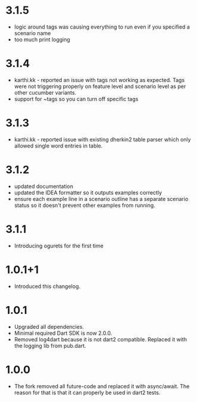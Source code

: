 3.1.5
=======
* logic around tags was causing everything to run even if you specified a scenario name
* too much print logging

3.1.4
=======
* karthi.kk - reported an issue with tags not working as expected. Tags were not triggering
properly on feature level and scenario level as per other cucumber variants. 
* support for ~tags so you can turn off specific tags

3.1.3
=======
* karthi.kk - reported issue with existing dherkin2 table parser
which only allowed single word entries in table.
 
3.1.2
=======
* updated documentation
* updated the IDEA formatter so it outputs examples correctly
* ensure each example line in a scenario outline has a separate scenario status so it doesn't
prevent other examples from running. 

3.1.1
=======
* Introducing ogurets for the first time

1.0.1+1
=======
* Introduced this changelog.

1.0.1
=======
* Upgraded all dependencies.
* Minimal required Dart SDK is now 2.0.0.
* Removed log4dart because it is not dart2 compatible. Replaced it with the logging lib from pub.dart.

1.0.0
=======
* The fork removed all future-code and replaced it with async/await. The reason for that is that it can properly be used in dart2 tests.
